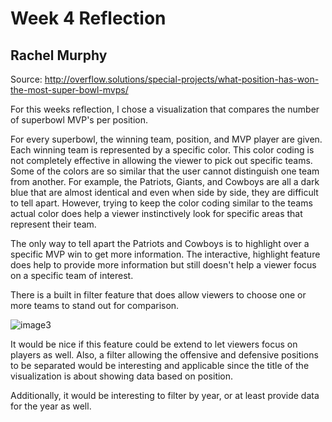 # Week 4 Reflection
## Rachel Murphy

Source: http://overflow.solutions/special-projects/what-position-has-won-the-most-super-bowl-mvps/

For this weeks reflection, I chose a visualization that compares the number of superbowl MVP's per position.

For every superbowl, the winning team, position, and MVP player are given. Each winning team is represented by a specific color. This color coding is not completely effective in allowing the viewer to pick out specific teams. Some of the colors are so similar that the user cannot distinguish one team from another. For example, the Patriots, Giants, and Cowboys are all a dark blue that are almost identical and even when side by side, they are difficult to tell apart. However, trying to keep the color coding similar to the teams actual color does help a viewer instinctively look for specific areas that represent their team.

The only way to tell apart the Patriots and Cowboys is to highlight over a specific MVP win to get more information. The interactive, highlight feature does help to provide more information but still doesn't help a viewer focus on a specific team of interest.

There is a built in filter feature that does allow viewers to choose one or more teams to stand out for comparison.

![image3](img/image3.PNG)

It would be nice if this feature could be extend to let viewers focus on players as well. Also, a filter allowing the offensive and defensive positions to be separated would be interesting and applicable since the title of the visualization is about showing data based on position.

Additionally, it would be interesting to filter by year, or at least provide data for the year as well.


